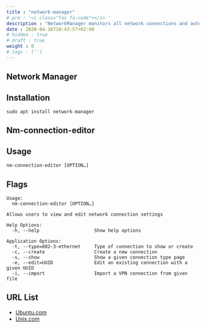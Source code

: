 ```yaml
---
title : "network-manager"
# pre : '<i class="fas fa-code"></i> '
description : "NetworkManager monitors all network connections and automatically."
date : 2020-04-16T10:43:57+02:00
# hidden : true
# draft : true
weight : 0
# tags : ['']
---
```


## Network Manager

## Installation

```plain
sudo apt install network-manager
```

## Nm-connection-editor

## Usage

```plain
nm-connection-editor [OPTION…]
```

## Flags

```plain
Usage:
  nm-connection-editor [OPTION…]

Allows users to view and edit network connection settings

Help Options:
  -h, --help                    Show help options

Application Options:
  -t, --type=802-3-ethernet     Type of connection to show or create
  -c, --create                  Create a new connection
  -s, --show                    Show a given connection type page
  -e, --edit=UUID               Edit an existing connection with a given UUID
  -i, --import                  Import a VPN connection from given file
```

## URL List

* [Ubuntu.com](https://help.ubuntu.com/community/NetworkManager)
* [Unix.com](https://www.unix.com/man-page/centos/1/nm-connection-editor/)

